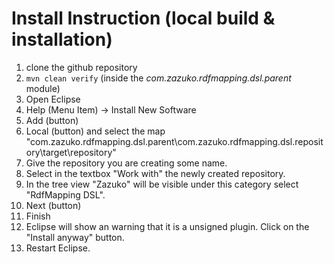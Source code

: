 # Install Instruction (local build & installation)

1. clone the github repository
2. `mvn clean verify` (inside the *com.zazuko.rdfmapping.dsl.parent* module)
3. Open Eclipse
4. Help (Menu Item) -> Install New Software
5. Add (button)
6. Local (button) and select the map "com.zazuko.rdfmapping.dsl.parent\com.zazuko.rdfmapping.dsl.repository\target\repository"
7. Give the repository you are creating some name.
8. Select in the textbox "Work with" the newly created repository.
9. In the tree view "Zazuko" will be visible under this category select "RdfMapping DSL".
10. Next (button)
11. Finish
12. Eclipse will show an warning that it is a unsigned plugin. Click on the "Install anyway" button.
13. Restart Eclipse.